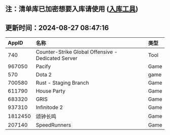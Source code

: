 ## 注：清单库已加密想要入库请使用 ([入库工具](https://github.com/BlankTMing/ManifestAutoUpdate/releases))

## 更新时间：2024-08-27 08:47:16
| AppID | 名称 | 类型  |
| :-------------------- | :----------------------------- | :----------- |
| 740 | Counter-Strike Global Offensive - Dedicated Server| Tool |
| 967050 | Pacify| Game |
| 570 | Dota 2| game |
| 700580 | Rust - Staging Branch| Game |
| 611790 | House Party| Game |
| 683320 | GRIS| Game |
| 937310 | Infinitode 2| Game |
| 1812450 | 颂钟长鸣| Game |
| 207140 | SpeedRunners| Game |
